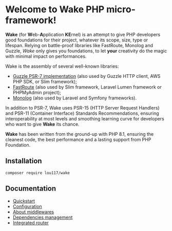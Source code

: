 # Welcome to Wake PHP micro-framework!
**Wake** (for **W**eb-**A**pplication **KE**rnel) is an attempt to give PHP developers good foundations for their 
project, whatever its scope, size, type or lifespan. Relying on battle-proof libraries like FastRoute, Monolog and 
Guzzle, *Wake* only gives you foundations, to let **your** creativity do the magic with minimal impact on performances.

Wake is the assembly of several well-known libraries:
- [Guzzle PSR-7 implementation](https://github.com/guzzle/psr7) (also used by Guzzle HTTP client, AWS PHP SDK, or Slim framework);
- [FastRoute](https://github.com/nikic/FastRoute) (also used by Slim framework, Laravel Lumen framework or PHPMyAdmin project);
- [Monolog](https://github.com/Seldaek/monolog) (also used by Laravel and Symfony frameworks).

In addition to PSR-7, Wake uses PSR-15 (HTTP Server Request Handlers) and PSR-11 (Container Interface) Standards 
Recommendations, ensuring interoperability at most levels and smoothing learning curve for developers who want to give 
**Wake** its chance.

**Wake** has been written from the ground-up with PHP 8.1, ensuring the cleanest code, the best performance and a 
lasting support from PHP Foundation.

## Installation
```
composer require lou117/wake
```

## Documentation
- [Quickstart](docs/quickstart.md)
- [Configuration](docs/configuration.md)
- [About middlewares](docs/middlewares.md)
- [Dependencies management](docs/dependencies_management.md)
- [Integrated router](docs/router.md)

